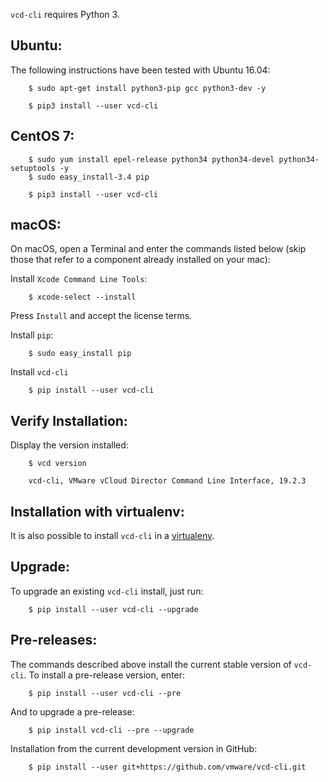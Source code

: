 `vcd-cli` requires Python 3.

Ubuntu:
-------

The following instructions have been tested with Ubuntu 16.04:

``` shell
    $ sudo apt-get install python3-pip gcc python3-dev -y

    $ pip3 install --user vcd-cli
```

CentOS 7:
--------

```shell
    $ sudo yum install epel-release python34 python34-devel python34-setuptools -y
    $ sudo easy_install-3.4 pip

    $ pip3 install --user vcd-cli
```

macOS:
------

On macOS, open a Terminal and enter the commands listed below (skip those that refer to a component already installed on your mac):

Install `Xcode Command Line Tools`:

``` shell
    $ xcode-select --install
```

Press `Install` and accept the license terms.

Install `pip`:

``` shell
    $ sudo easy_install pip
```

Install `vcd-cli`

``` shell
    $ pip install --user vcd-cli
```

Verify Installation:
--------------------

Display the version installed:

``` shell
    $ vcd version

    vcd-cli, VMware vCloud Director Command Line Interface, 19.2.3
```

Installation with virtualenv:
-----------------------------

It is also possible to install `vcd-cli` in a [virtualenv](http://docs.python-guide.org/en/latest/dev/virtualenvs/).

Upgrade:
--------

To upgrade an existing `vcd-cli` install, just run:

``` shell
    $ pip install --user vcd-cli --upgrade
```

Pre-releases:
-------------

The commands described above install the current stable version of `vcd-cli`. To install a pre-release version, enter:

``` shell
    $ pip install --user vcd-cli --pre
```

And to upgrade a pre-release:

``` shell
    $ pip install vcd-cli --pre --upgrade
```

Installation from the current development version in GitHub:

``` shell
    $ pip install --user git+https://github.com/vmware/vcd-cli.git
```
